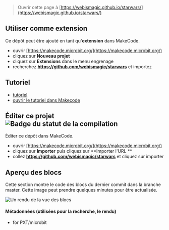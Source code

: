 
> Ouvrir cette page à [https://webismagic.github.io/starwars/](https://webismagic.github.io/starwars/)

## Utiliser comme extension

Ce dépôt peut être ajouté en tant qu'**extension** dans MakeCode.

* ouvrir [https://makecode.microbit.org/](https://makecode.microbit.org/)
* cliquez sur **Nouveau projet**
* cliquez sur **Extensions** dans le menu engrenage
* recherchez **https://github.com/webismagic/starwars** et importez

## Tutoriel

*  [tutoriel](/starwars/tutorial)
*  [ouvrir le tutoriel dans Makecode](https://makecode.microbit.org/#tutorial:github:webismagic/starwars/tutorial)


## Éditer ce projet ![Badge du statut de la compilation](https://github.com/webismagic/starwars/workflows/MakeCode/badge.svg)

Éditer ce dépôt dans MakeCode.

* ouvrir [https://makecode.microbit.org/](https://makecode.microbit.org/)
* cliquez sur **Importer** puis cliquez sur **Importer l'URL **
* collez **https://github.com/webismagic/starwars** et cliquez sur importer

## Aperçu des blocs

Cette section montre le code des blocs du dernier commit dans la branche master.
Cette image peut prendre quelques minutes pour être actualisée.

![Un rendu de la vue des blocs](https://github.com/webismagic/starwars/raw/master/.github/makecode/blocks.png)

#### Métadonnées (utilisées pour la recherche, le rendu)

* for PXT/microbit
<script src="https://makecode.com/gh-pages-embed.js"></script><script>makeCodeRender("{{ site.makecode.home_url }}", "{{ site.github.owner_name }}/{{ site.github.repository_name }}");</script>
